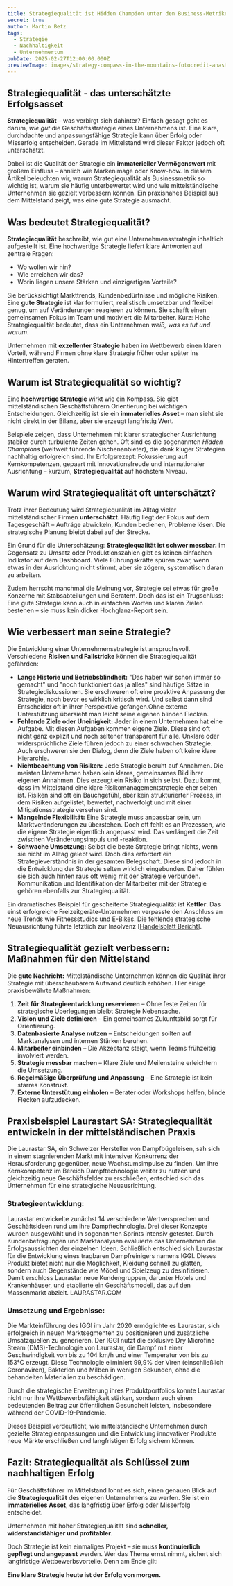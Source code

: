 ```yaml
---
title: Strategiequalität ist Hidden Champion unter den Business-Metriken
secret: true
author: Martin Betz
tags:
  - Strategie
  - Nachhaltigkeit
  - Unternehmertum
pubDate: 2025-02-27T12:00:00.000Z
previewImage: images/strategy-compass-in-the-mountains-fotocredit-anastasia-petrova.jpg
---
```

## Strategiequalität - das unterschätzte  Erfolgsasset

**Strategiequalität** – was verbirgt sich dahinter? Einfach gesagt geht es darum, *wie gut* die Geschäftsstrategie eines Unternehmens ist. Eine klare, durchdachte und anpassungsfähige Strategie kann über Erfolg oder Misserfolg entscheiden. Gerade im Mittelstand wird dieser Faktor jedoch oft unterschätzt. 

Dabei ist die Qualität der Strategie ein **immaterieller Vermögenswert** mit großem Einfluss – ähnlich wie Markenimage oder Know-how. In diesem Artikel beleuchten wir, warum Strategiequalität als Businessmetrik so wichtig ist, warum sie häufig unterbewertet wird und wie mittelständische Unternehmen sie gezielt verbessern können. Ein praxisnahes Beispiel aus dem Mittelstand zeigt, was eine gute Strategie ausmacht.

## Was bedeutet Strategiequalität?

**Strategiequalität** beschreibt, wie gut eine Unternehmensstrategie inhaltlich aufgestellt ist. Eine hochwertige Strategie liefert klare Antworten auf zentrale Fragen:  

* Wo wollen wir hin?  
* Wie erreichen wir das?  
* Worin liegen unsere Stärken und einzigartigen Vorteile?  

Sie berücksichtigt Markttrends, Kundenbedürfnisse und mögliche Risiken. Eine **gute Strategie** ist klar formuliert, realistisch umsetzbar und flexibel genug, um auf Veränderungen reagieren zu können. Sie schafft einen gemeinsamen Fokus im Team und motiviert die Mitarbeiter. Kurz: Hohe Strategiequalität bedeutet, dass ein Unternehmen *weiß, was es tut und warum*.  

Unternehmen mit **exzellenter Strategie** haben im Wettbewerb einen klaren Vorteil, während Firmen ohne klare Strategie früher oder später ins Hintertreffen geraten.

## Warum ist Strategiequalität so wichtig?

Eine **hochwertige Strategie** wirkt wie ein Kompass. Sie gibt mittelständischen Geschäftsführern Orientierung bei wichtigen Entscheidungen. Gleichzeitig ist sie ein **immaterielles Asset** – man sieht sie nicht direkt in der Bilanz, aber sie erzeugt langfristig Wert.  

Beispiele zeigen, dass Unternehmen mit klarer strategischer Ausrichtung stabiler durch turbulente Zeiten gehen. Oft sind es die sogenannten *Hidden Champions* (weltweit führende Nischenanbieter), die dank kluger Strategien nachhaltig erfolgreich sind. Ihr Erfolgsrezept: Fokussierung auf Kernkompetenzen, gepaart mit Innovationsfreude und internationaler Ausrichtung – kurzum, **Strategiequalität** auf höchstem Niveau.

## Warum wird Strategiequalität oft unterschätzt?

Trotz ihrer Bedeutung wird Strategiequalität im Alltag vieler mittelständischer Firmen **unterschätzt**. Häufig liegt der Fokus auf dem Tagesgeschäft – Aufträge abwickeln, Kunden bedienen, Probleme lösen. Die strategische Planung bleibt dabei auf der Strecke.  

Ein Grund für die Unterschätzung: **Strategiequalität ist schwer messbar.** Im Gegensatz zu Umsatz oder Produktionszahlen gibt es keinen einfachen Indikator auf dem Dashboard. Viele Führungskräfte spüren zwar, wenn etwas in der Ausrichtung nicht stimmt, aber sie zögern, systematisch daran zu arbeiten.  

Zudem herrscht manchmal die Meinung vor, Strategie sei etwas für große Konzerne mit Stabsabteilungen und Beratern. Doch das ist ein Trugschluss: Eine gute Strategie kann auch in einfachen Worten und klaren Zielen bestehen – sie muss kein dicker Hochglanz-Report sein.

## Wie verbessert man seine Strategie?

Die Entwicklung einer Unternehmensstrategie ist anspruchsvoll. Verschiedene **Risiken und Fallstricke** können die Strategiequalität gefährden:

* **Lange Historie und Betriebsblindheit:** "Das haben wir schon immer so gemacht" und "noch funktioniert das ja alles" sind häufige Sätze in Strategiediskussionen. Sie erschweren oft eine proaktive Anpassung der Strategie, noch bevor es wirklich kritisch wird. Und selbst dann sind Entscheider oft in ihrer Perspektive gefangen.Ohne externe Unterstützung übersieht man leicht seine eigenen blinden Flecken.  
* **Fehlende Ziele oder Uneinigkeit:**  Jeder in einem Unternehmen hat eine Aufgabe. Mit diesen Aufgaben kommen eigene Ziele. Diese sind oft nicht ganz explizit und noch seltener transparent für alle. Unklare oder widersprüchliche Ziele führen jedoch zu einer schwachen Strategie. Auch erschweren sie den Dialog, denn die Ziele haben oft keine klare Hierarchie. 
* **Nichtbeachtung von Risiken:** Jede Strategie beruht auf Annahmen. Die meisten Unternehmen haben kein klares, gemeinsames Bild ihrer eigenen Annahmen. Dies erzeugt ein Risiko in sich selbst. Dazu kommt, dass im Mittelstand eine klare Risikomanagementstrategie eher selten ist. Risiken sind oft ein Bauchgefühl, aber kein strukturierter Prozess, in dem Risiken aufgelistet, bewertet, nachverfolgt und mit einer Mitigationsstrategie versehen sind. 
* **Mangelnde Flexibilität:** Eine Strategie muss anpassbar sein, um Marktveränderungen zu überstehen. Doch oft fehlt es an Prozessen, wie die eigene Strategie eigentlich angepasst wird. Das verlängert die Zeit zwischen Veränderungsimpuls und -reaktion.   
* **Schwache Umsetzung:** Selbst die beste Strategie bringt nichts, wenn sie nicht im Alltag gelebt wird. Doch dies erfordert ein Strategieverständnis in der gesamten Belegschaft. Diese sind jedoch in die Entwicklung der Strategie selten wirklich eingebunden. Daher fühlen sie sich auch hinten raus oft wenig mit der Strategie verbunden. Kommunikation und Identifikation der Mitarbeiter mit der Strategie gehören ebenfalls zur Strategiequalität.  

Ein dramatisches Beispiel für gescheiterte Strategiequalität ist **Kettler**. Das einst erfolgreiche Freizeitgeräte-Unternehmen verpasste den Anschluss an neue Trends wie Fitnessstudios und E-Bikes. Die fehlende strategische Neuausrichtung führte letztlich zur Insolvenz [[Handelsblatt Bericht](https://www.handelsblatt.com/unternehmen/handel-konsumgueter/tradition-kultmarken-mussten-trotz-guter-vergangenheit-insolvenz-anmelden/100110095.html)].

## Strategiequalität gezielt verbessern: Maßnahmen für den Mittelstand

Die **gute Nachricht:** Mittelständische Unternehmen können die Qualität ihrer Strategie mit überschaubarem Aufwand deutlich erhöhen. Hier einige praxisbewährte Maßnahmen:  

1. **Zeit für Strategieentwicklung reservieren** – Ohne feste Zeiten für strategische Überlegungen bleibt Strategie Nebensache.  
2. **Vision und Ziele definieren** – Ein gemeinsames Zukunftsbild sorgt für Orientierung.  
3. **Datenbasierte Analyse nutzen** – Entscheidungen sollten auf Marktanalysen und internen Stärken beruhen.  
4. **Mitarbeiter einbinden** – Die Akzeptanz steigt, wenn Teams frühzeitig involviert werden.  
5. **Strategie messbar machen** – Klare Ziele und Meilensteine erleichtern die Umsetzung.  
6. **Regelmäßige Überprüfung und Anpassung** – Eine Strategie ist kein starres Konstrukt.  
7. **Externe Unterstütung einholen** – Berater oder Workshops helfen, blinde Flecken aufzudecken.  

## Praxisbeispiel Laurastart SA: Strategiequalität entwickeln in der mittelständischen Praxis

Die Laurastar SA, ein Schweizer Hersteller von Dampfbügeleisen, sah sich in einem stagnierenden Markt mit intensiver Konkurrenz der Herausforderung gegenüber, neue Wachstumsimpulse zu finden. Um ihre Kernkompetenz im Bereich Dampftechnologie weiter zu nutzen und gleichzeitig neue Geschäftsfelder zu erschließen, entschied sich das Unternehmen für eine strategische Neuausrichtung.

### Strategieentwicklung:

Laurastar entwickelte zunächst 14 verschiedene Wertversprechen und Geschäftsideen rund um ihre Dampftechnologie. Drei dieser Konzepte wurden ausgewählt und in sogenannten Sprints intensiv getestet. Durch Kundenbefragungen und Marktanalysen evaluierte das Unternehmen die Erfolgsaussichten der einzelnen Ideen. Schließlich entschied sich Laurastar für die Entwicklung eines tragbaren Dampfreinigers namens IGGI. Dieses Produkt bietet nicht nur die Möglichkeit, Kleidung schnell zu glätten, sondern auch Gegenstände wie Möbel und Spielzeug zu desinfizieren. Damit erschloss Laurastar neue Kundengruppen, darunter Hotels und Krankenhäuser, und etablierte ein Geschäftsmodell, das auf den Massenmarkt abzielt. 
LAURASTAR.COM

### Umsetzung und Ergebnisse:

Die Markteinführung des IGGI im Jahr 2020 ermöglichte es Laurastar, sich erfolgreich in neuen Marktsegmenten zu positionieren und zusätzliche Umsatzquellen zu generieren. Der IGGI nutzt die exklusive Dry Microfine Steam (DMS)-Technologie von Laurastar, die Dampf mit einer Geschwindigkeit von bis zu 104 km/h und einer Temperatur von bis zu 153°C erzeugt. Diese Technologie eliminiert 99,9% der Viren (einschließlich Coronaviren), Bakterien und Milben in wenigen Sekunden, ohne die behandelten Materialien zu beschädigen. 

Durch die strategische Erweiterung ihres Produktportfolios konnte Laurastar nicht nur ihre Wettbewerbsfähigkeit stärken, sondern auch einen bedeutenden Beitrag zur öffentlichen Gesundheit leisten, insbesondere während der COVID-19-Pandemie. 

Dieses Beispiel verdeutlicht, wie mittelständische Unternehmen durch gezielte Strategieanpassungen und die Entwicklung innovativer Produkte neue Märkte erschließen und langfristigen Erfolg sichern können.

## Fazit: Strategiequalität als Schlüssel zum nachhaltigen Erfolg

Für Geschäftsführer im Mittelstand lohnt es sich, einen genauen Blick auf die **Strategiequalität** des eigenen Unternehmens zu werfen. Sie ist ein **immaterielles Asset**, das langfristig über Erfolg oder Misserfolg entscheidet.  

Unternehmen mit hoher Strategiequalität sind **schneller, widerstandsfähiger und profitabler**. 

Doch Strategie ist kein einmaliges Projekt – sie muss **kontinuierlich gepflegt und angepasst** werden. Wer das Thema ernst nimmt, sichert sich langfristige Wettbewerbsvorteile. Denn am Ende gilt:  

**Eine klare Strategie heute ist der Erfolg von morgen.**
